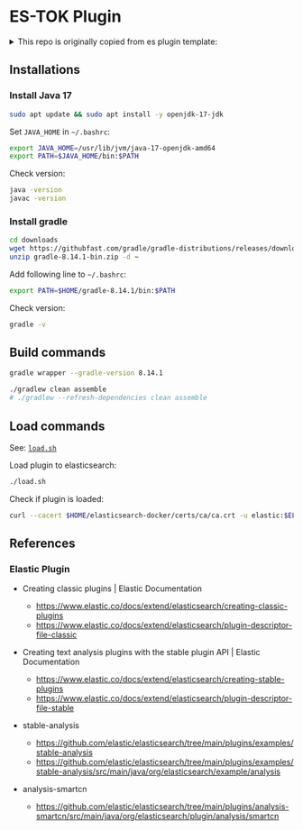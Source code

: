 # ES-TOK Plugin

<details> <summary> This repo is originally copied from es plugin template: </summary>

```sh
rsync -rv --exclude='.*' es-ivfpq/ es-tok/
cp es-ivfpq/.gitignore es-tok/
cp es-ivfpq/.vscode es-tok/
rm -rf es-tok/build
```

</details>

## Installations

### Install Java 17

```sh
sudo apt update && sudo apt install -y openjdk-17-jdk
```

Set `JAVA_HOME` in `~/.bashrc`:

```sh
export JAVA_HOME=/usr/lib/jvm/java-17-openjdk-amd64
export PATH=$JAVA_HOME/bin:$PATH
```

Check version:

```sh
java -version
javac -version
```

### Install gradle

```sh
cd downloads
wget https://githubfast.com/gradle/gradle-distributions/releases/download/v8.14.1/gradle-8.14.1-bin.zip
unzip gradle-8.14.1-bin.zip -d ~
```

Add following line to `~/.bashrc`:

```sh
export PATH=$HOME/gradle-8.14.1/bin:$PATH
```

Check version:

```sh
gradle -v
```

## Build commands

```sh
gradle wrapper --gradle-version 8.14.1
```

```sh
./gradlew clean assemble
# ./gradlew --refresh-dependencies clean assemble
```

## Load commands

See: [`load.sh`](./load.sh)

Load plugin to elasticsearch:

```sh
./load.sh
```

Check if plugin is loaded:

```sh
curl --cacert $HOME/elasticsearch-docker/certs/ca/ca.crt -u elastic:$ELASTIC_PASSWORD -X GET "https://localhost:19200/_cat/plugins?v"
```

## References

### Elastic Plugin

* Creating classic plugins | Elastic Documentation
  * https://www.elastic.co/docs/extend/elasticsearch/creating-classic-plugins
  * https://www.elastic.co/docs/extend/elasticsearch/plugin-descriptor-file-classic

* Creating text analysis plugins with the stable plugin API | Elastic Documentation
  * https://www.elastic.co/docs/extend/elasticsearch/creating-stable-plugins
  * https://www.elastic.co/docs/extend/elasticsearch/plugin-descriptor-file-stable

* stable-analysis
  * https://github.com/elastic/elasticsearch/tree/main/plugins/examples/stable-analysis
  * https://github.com/elastic/elasticsearch/tree/main/plugins/examples/stable-analysis/src/main/java/org/elasticsearch/example/analysis

* analysis-smartcn
  * https://github.com/elastic/elasticsearch/tree/main/plugins/analysis-smartcn/src/main/java/org/elasticsearch/plugin/analysis/smartcn